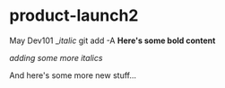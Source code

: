 # product-launch2
May Dev101 
__italic_
git add -A
**Here's some bold content**

_adding some more italics_

And here's some more new stuff...